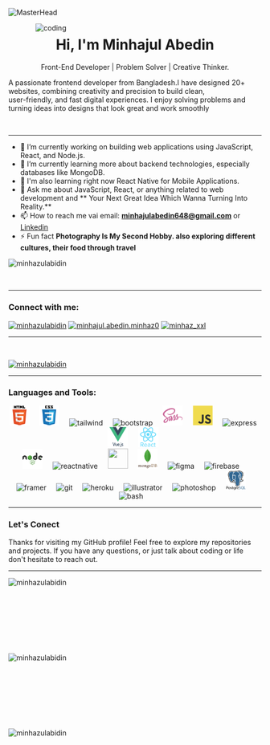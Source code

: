 ![MasterHead](https://www.digitaladlectio.com/wp-content/uploads/2020/04/New-PNC-Animated-Banners.gif)

<img align="right" alt="coding" width="450" src="https://c.tenor.com/qJ5evVs-_uUAAAAC/coding.gif" />
<h1 align="center">Hi, I'm Minhajul Abedin</h1>
<p align="center">Front-End Developer | Problem Solver | Creative Thinker.</p>
<p>A passionate frontend developer from Bangladesh.I have designed 20+ websites, combining creativity and precision to build clean,</br> user-friendly, and fast digital experiences. I enjoy solving problems and turning ideas into designs that look great and work smoothly</p>
</br>

---
- 🔭 I’m currently working on building web applications using JavaScript, React, and Node.js.
- 🌱 I’m currently learning more about backend technologies, especially databases like MongoDB.
- 📱 I'm also learning right now React Native for Mobile Applications.
- 💬 Ask me about JavaScript, React, or anything related to web development and ** Your Next Great Idea Which Wanna Turning Into Reality.**
- 📫 How to reach me vai email: **minhajulabedin648@gmail.com** or [Linkedin](https://www.linkedin.com/in/minhazulabidin/)
- ⚡ Fun fact **Photography Is My Second Hobby. also exploring different cultures, their food through travel**
<p align="left"> <img src="https://komarev.com/ghpvc/?username=minhazulabidin&label=Profile%20views&color=0e75b6&style=flat" alt="minhazulabidin" /> </p>
</br>

---

<h3 align="left">Connect with me:</h3>
<p align="left">
<a href="https://linkedin.com/in/minhazulabidin" target="blank"><img align="center" src="https://raw.githubusercontent.com/rahuldkjain/github-profile-readme-generator/master/src/images/icons/Social/linked-in-alt.svg" alt="minhazulabidin" height="30" width="40" /></a> 
<a href="https://fb.com/minhajul.abedin.minhaz0" target="blank"><img align="center" src="https://raw.githubusercontent.com/rahuldkjain/github-profile-readme-generator/master/src/images/icons/Social/facebook.svg" alt="minhajul.abedin.minhaz0" height="30" width="40" /></a>
<a href="https://instagram.com/minhaz_xxl" target="blank"><img align="center" src="https://raw.githubusercontent.com/rahuldkjain/github-profile-readme-generator/master/src/images/icons/Social/instagram.svg" alt="minhaz_xxl" height="30" width="40" /></a>
</p>

---

 </br>
<p align="left"> <a href="https://github.com/ryo-ma/github-profile-trophy"><img src="https://github-profile-trophy.vercel.app/?username=minhazulabidin" alt="minhazulabidin" /></a> </p>

---

<h3 align="left">Languages and Tools:</h3>
<p align="center"> 
  <img src="https://raw.githubusercontent.com/devicons/devicon/master/icons/html5/html5-original-wordmark.svg" alt="html5" width="40" height="40"/> &nbsp; &nbsp;
<img src="https://raw.githubusercontent.com/devicons/devicon/master/icons/css3/css3-original-wordmark.svg" alt="css3" width="40" height="40"/> &nbsp; &nbsp;
  <img src="https://www.vectorlogo.zone/logos/tailwindcss/tailwindcss-icon.svg" alt="tailwind" width="40" height="40"/> &nbsp; &nbsp;
  <img src="https://cdn.worldvectorlogo.com/logos/bootstrap-5-1.svg" alt="bootstrap" width="40" height="40"/> &nbsp; &nbsp;
  <img src="https://raw.githubusercontent.com/devicons/devicon/master/icons/sass/sass-original.svg" alt="sass" width="40" height="40"/> &nbsp; &nbsp;
  <img src="https://raw.githubusercontent.com/devicons/devicon/master/icons/javascript/javascript-original.svg" alt="javascript" width="40" height="40"/> &nbsp; &nbsp;
<img src="https://ajeetchaulagain.com/static/7cb4af597964b0911fe71cb2f8148d64/87351/express-js.png" alt="express" width="40" height="40"/> &nbsp; &nbsp;
  <img src="https://raw.githubusercontent.com/devicons/devicon/master/icons/vuejs/vuejs-original-wordmark.svg" alt="vuejs" width="40" height="40"/> &nbsp; &nbsp; 
  <img src="https://raw.githubusercontent.com/devicons/devicon/master/icons/react/react-original-wordmark.svg" alt="react" width="40" height="40"/> &nbsp; &nbsp; </br>
   <img src="https://raw.githubusercontent.com/devicons/devicon/master/icons/nodejs/nodejs-original-wordmark.svg" alt="nodejs" width="40" height="40"/> &nbsp; &nbsp; 
 <img src="https://reactnative.dev/img/header_logo.svg" alt="reactnative" width="40" height="40"/> &nbsp; &nbsp;
  <img src="https://encrypted-tbn0.gstatic.com/images?q=tbn:ANd9GcQw0_yhGEmhIF8QjL7poBJqowjSlIw0kKKOJA&s" width="40" height="40"/> &nbsp; &nbsp;
  <img src="https://raw.githubusercontent.com/devicons/devicon/master/icons/mongodb/mongodb-original-wordmark.svg" alt="mongodb" width="40" height="40"/> &nbsp; &nbsp;
 <img src="https://www.vectorlogo.zone/logos/figma/figma-icon.svg" alt="figma" width="40" height="40"/> &nbsp; &nbsp;
 <img src="https://www.vectorlogo.zone/logos/firebase/firebase-icon.svg" alt="firebase" width="40" height="40"/> &nbsp; &nbsp;
<img src="https://www.vectorlogo.zone/logos/framer/framer-icon.svg" alt="framer" width="40" height="40"/> &nbsp; &nbsp; 
 <img src="https://www.vectorlogo.zone/logos/git-scm/git-scm-icon.svg" alt="git" width="40" height="40"/> &nbsp; &nbsp;
<img src="https://www.vectorlogo.zone/logos/heroku/heroku-icon.svg" alt="heroku" width="40" height="40"/> &nbsp; &nbsp; 
<img src="https://www.vectorlogo.zone/logos/adobe_illustrator/adobe_illustrator-icon.svg" alt="illustrator" width="40" height="40"/> &nbsp; &nbsp;
 <img src="https://upload.wikimedia.org/wikipedia/commons/thumb/a/af/Adobe_Photoshop_CC_icon.svg/512px-Adobe_Photoshop_CC_icon.svg.png?20200616073617" alt="photoshop" width="40" height="40"/> &nbsp; &nbsp;
 <img src="https://raw.githubusercontent.com/devicons/devicon/master/icons/postgresql/postgresql-original-wordmark.svg" alt="postgresql" width="40" height="40"/> &nbsp; &nbsp;
  <img src="https://www.vectorlogo.zone/logos/gnu_bash/gnu_bash-icon.svg" alt="bash" width="40" height="40"/> &nbsp; &nbsp;

</p>

***
<h3 align="left">Let's Conect</h3>
<p>Thanks for visiting my GitHub profile! Feel free to explore my repositories and projects. If you have any questions, or just talk about coding or life don't hesitate to reach out.</p>

***

<p><img width="260" height="150" align="left" src="https://github-readme-stats.vercel.app/api/top-langs?username=minhazulabidin&show_icons=true&locale=en&layout=compact" alt="minhazulabidin" /></p>

<p><img width="260" height="150" align="left" src="https://github-readme-stats.vercel.app/api?username=minhazulabidin&show_icons=true&locale=en" alt="minhazulabidin" /></p>

<p><img width="260" height="150" align="left" src="https://github-readme-streak-stats.herokuapp.com/?user=minhazulabidin&" alt="minhazulabidin" /></p>
